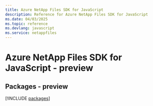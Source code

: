 ```yaml
---
title: Azure NetApp Files SDK for JavaScript
description: Reference for Azure NetApp Files SDK for JavaScript
ms.date: 04/03/2025
ms.topic: reference
ms.devlang: javascript
ms.service: netappfiles
---
```

# Azure NetApp Files SDK for JavaScript - preview
## Packages - preview
[!INCLUDE [packages](netapp-files-index.md)]